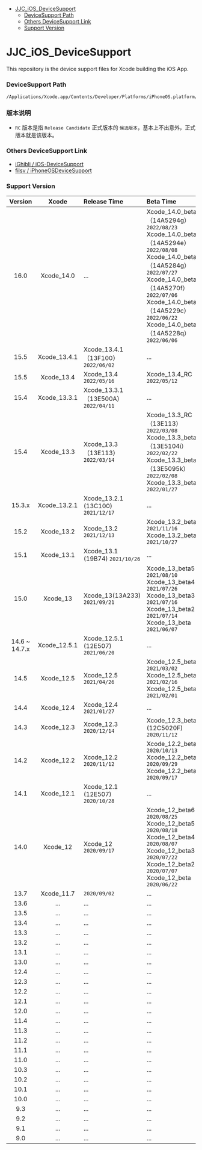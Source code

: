 - [JJC_iOS_DeviceSupport](#JJC_iOS_DeviceSupport)
  - [DeviceSupport Path](#DeviceSupport-Path)
  - [Others DeviceSupport Link](#Others-DeviceSupport-Link)
  - [Support Version](#Support-Version)



# JJC_iOS_DeviceSupport
This repository is the device support files for Xcode building the iOS App.


### DeviceSupport Path

```
/Applications/Xcode.app/Contents/Developer/Platforms/iPhoneOS.platform/DeviceSupport
```

### 版本说明

- `RC` 版本是指 `Release Candidate` 正式版本的 `候选版本`，基本上不出意外，正式版本就是该版本。

### Others DeviceSupport Link

- [iGhibli / iOS-DeviceSupport](https://github.com/iGhibli/iOS-DeviceSupport)
- [filsv / iPhoneOSDeviceSupport](https://github.com/filsv/iPhoneOSDeviceSupport)

### Support Version

| Version | Xcode | Release Time | Beta Time |
| :----: | :----: | :---- | :---- |
| 16.0 | Xcode_14.0 | ... | Xcode_14.0_beta6（14A5294g） `2022/08/23`<br>Xcode_14.0_beta5（14A5294e） `2022/08/08`<br>Xcode_14.0_beta4（14A5284g） `2022/07/27`<br>Xcode_14.0_beta3（14A5270f） `2022/07/06`<br>Xcode_14.0_beta2（14A5229c） `2022/06/22`<br>Xcode_14.0_beta（14A5228q） `2022/06/06` |
| 15.5 | Xcode_13.4.1 | Xcode_13.4.1（13F100） `2022/06/02` | ... |
| 15.5 | Xcode_13.4 | Xcode_13.4 `2022/05/16` | Xcode_13.4_RC `2022/05/12` |
| 15.4 | Xcode_13.3.1 | Xcode_13.3.1（13E500A） `2022/04/11` | ... |
| 15.4 | Xcode_13.3 | Xcode_13.3（13E113） `2022/03/14` | Xcode_13.3_RC（13E113） `2022/03/08`<br>Xcode_13.3_beta3（13E5104i） `2022/02/22`<br>Xcode_13.3_beta2（13E5095k） `2022/02/08`<br>Xcode_13.3_beta `2022/01/27` |
| 15.3.x | Xcode_13.2.1 | Xcode_13.2.1 (13C100) `2021/12/17` | ... |
| 15.2 | Xcode_13.2 | Xcode_13.2 `2021/12/13` | Xcode_13.2_beta2 `2021/11/16`<br>Xcode_13.2_beta `2021/10/27` |
| 15.1 | Xcode_13.1 | Xcode_13.1 (19B74) `2021/10/26` | ... |
| 15.0 | Xcode_13 | Xcode_13(13A233) `2021/09/21` | Xcode_13_beta5 `2021/08/10`<br>Xcode_13_beta4 `2021/07/26`<br>Xcode_13_beta3 `2021/07/16`<br>Xcode_13_beta2 `2021/07/14`<br>Xcode_13_beta `2021/06/07` |
| 14.6 ~ 14.7.x | Xcode_12.5.1 | Xcode_12.5.1 (12E507) `2021/06/20` | ... |
| 14.5 | Xcode_12.5 | Xcode_12.5 `2021/04/26` | Xcode_12.5_beta3 `2021/03/02`<br>Xcode_12.5_beta2 `2021/02/16`<br>Xcode_12.5_beta `2021/02/01` |
| 14.4 | Xcode_12.4 | Xcode_12.4 `2021/01/27` | ... |
| 14.3 | Xcode_12.3 | Xcode_12.3 `2020/12/14` | Xcode_12.3_beta (12C5020F) `2020/11/12`|
| 14.2 | Xcode_12.2 | Xcode_12.2 `2020/11/12` | Xcode_12.2_beta3 `2020/10/13`<br>Xcode_12.2_beta2 `2020/09/29`<br>Xcode_12.2_beta `2020/09/17` |
| 14.1 | Xcode_12.1 | Xcode_12.1 (12E507) `2020/10/28` | ... |
| 14.0 | Xcode_12 | Xcode_12 `2020/09/17` | Xcode_12_beta6 `2020/08/25`<br>Xcode_12_beta5 `2020/08/18`<br>Xcode_12_beta4 `2020/08/07`<br>Xcode_12_beta3 `2020/07/22`<br>Xcode_12_beta2 `2020/07/07`<br>Xcode_12_beta `2020/06/22` |
| 13.7 | Xcode_11.7 | `2020/09/02` | ... |
| 13.6 | ... | ... | ... |
| 13.5 | ... | ... | ... |
| 13.4 | ... | ... | ... |
| 13.3 | ... | ... | ... |
| 13.2 | ... | ... | ... |
| 13.1 | ... | ... | ... |
| 13.0 | ... | ... | ... |
| 12.4 | ... | ... | ... |
| 12.3 | ... | ... | ... |
| 12.2 | ... | ... | ... |
| 12.1 | ... | ... | ... |
| 12.0 | ... | ... | ... |
| 11.4 | ... | ... | ... |
| 11.3 | ... | ... | ... |
| 11.2 | ... | ... | ... |
| 11.1 | ... | ... | ... |
| 11.0 | ... | ... | ... |
| 10.3 | ... | ... | ... |
| 10.2 | ... | ... | ... |
| 10.1 | ... | ... | ... |
| 10.0 | ... | ... | ... |
| 9.3 | ... | ... | ... |
| 9.2 | ... | ... | ... |
| 9.1 | ... | ... | ... |
| 9.0 | ... | ... | ... |